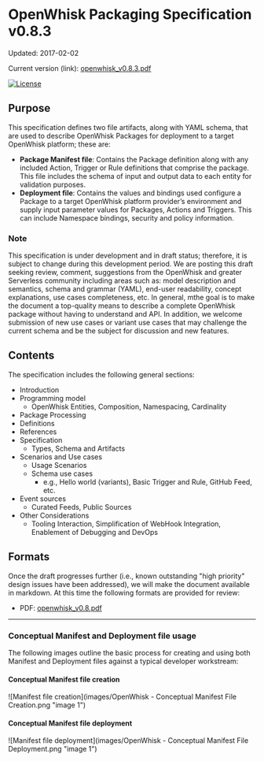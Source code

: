 # OpenWhisk Packaging Specification v0.8.3

Updated: 2017-02-02

Current version (link):  [openwhisk_v0.8.3.pdf](https://github.com/openwhisk/openwhisk-wskdeploy/raw/master/specification/openwhisk_v0.8.3.pdf)

[![License](https://img.shields.io/badge/license-Apache--2.0-blue.svg)](http://www.apache.org/licenses/LICENSE-2.0)

## Purpose

This specification defines two file artifacts, along with YAML schema, that are used to describe OpenWhisk Packages for deployment to a target OpenWhisk platform; these are:

*	**Package Manifest file**: Contains the Package definition along with any included Action, Trigger or Rule definitions that comprise the package.  This file includes the schema of input and output data to each entity for validation purposes.
*	**Deployment file**: Contains the values and bindings used configure a Package to a target OpenWhisk platform provider’s environment and supply input parameter values for Packages, Actions and Triggers.  This can include Namespace bindings, security and policy information.

### Note
This specification is under development and in draft status; therefore, it is subject to change during this development period.  We are posting this draft seeking review, comment, suggestions from the OpenWhisk and greater Serverless community including areas such as: model description and semantics, schema and grammar (YAML), end-user readability, concept explanations, use cases completeness, etc.  In general, mthe goal is to make the document a top-quality means to describe a complete OpenWhisk package without having to understand and API.  In addition, we welcome submission of new use cases or variant use cases that may challenge the current schema and be the subject for discussion and new features.

## Contents

The specification includes the following general sections:

* Introduction
* Programming model
  * OpenWhisk Entities, Composition, Namespacing, Cardinality
* Package Processing
* Definitions
* References
* Specification
  * Types, Schema and Artifacts
* Scenarios and Use cases
  * Usage Scenarios
  * Schema use cases
    * e.g., Hello world (variants), Basic Trigger and Rule, GitHub Feed, etc.
* Event sources
  * Curated Feeds, Public Sources
* Other Considerations
  * Tooling Interaction, Simplification of WebHook Integration, Enablement of Debugging and DevOps
  
## Formats

Once the draft progresses further (i.e., known outstanding "high priority" design issues have been addressed), we will make the document available in markdown.  At this time the following formats are provided for review:

* PDF: [openwhisk_v0.8.pdf](openwhisk_v0.8.pdf)

---

### Conceptual Manifest and Deployment file usage

The following images outline the basic process for creating and using both Manifest and Deployment files against a typical developer workstream:

#### Conceptual Manifest file creation
![Manifest file creation](images/OpenWhisk - Conceptual Manifest File Creation.png "image 1")

#### Conceptual Manifest file deployment
![Manifest file deployment](images/OpenWhisk - Conceptual Manifest File Deployment.png "image 1")
